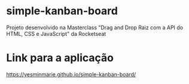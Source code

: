# simple-kanban-board
Projeto desenvolvido na Masterclass "Drag and Drop Raiz com a API do HTML, CSS e JavaScript" da Rocketseat 

# Link para a aplicação
https://yesminmarie.github.io/simple-kanban-board/
